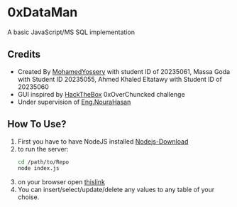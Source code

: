 # 0xDataMan
A basic JavaScript/MS SQL implementation
## Credits
 - Created By [MohamedYossery](mailto:cfmohammed24@gmail.com) with student ID of 20235061, Massa Goda with Student ID 20235055, Ahmed Khaled Eltatawy with Student ID of 20235060
 - GUI inspired by [HackTheBox](https://app.hackthebox.com) 0xOverChuncked challenge
 - Under supervision of [Eng.NouraHasan](mailto:noura@fci-cu.edu.eg) 
## How To Use?

1. First you have to have NodeJS installed 
    [Nodejs-Download](https://nodejs.org/en/download/current)
2. to run the server:
    ```bash
    cd /path/to/Repo
    node index.js
    ```
3. on your browser open [thislink](http://localhost:3000)
4. You can insert/select/update/delete any values to any table of your choise.